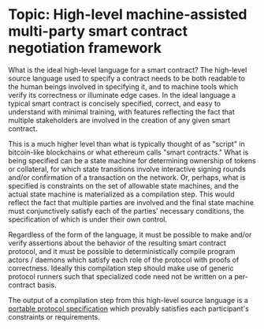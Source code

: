 Topic: High-level machine-assisted multi-party smart contract negotiation framework
===================================================================================

What is the ideal high-level language for a smart contract?  The
high-level source language used to specify a contract needs to be both
readable to the human beings involved in specifying it, and to machine
tools which verify its correctness or illuminate edge cases.  In the
ideal language a typical smart contract is concisely specified,
correct, and easy to understand with minimal training, with features
reflecting the fact that multiple stakeholders are involved in the
creation of any given smart contract.

This is a much higher level than what is typically thought of as
"script" in bitcoin-like blockchains or what ethereum calls "smart
contracts."  What is being specified can be a state machine for
determining ownership of tokens or collateral, for which state
transitions involve interactive signing rounds and/or confirmation of
a transaction on the network.  Or, perhaps, what is specified is
constraints on the set of allowable state machines, and the actual
state machine is materialized as a compilation step.  This would
reflect the fact that multiple parties are involved and the final
state machine must conjunctively satisfy each of the parties'
necessary conditions, the specification of which is under their own
control.

Regardless of the form of the language, it must be possible to make
and/or verify assertions about the behavior of the resulting smart
contract protocol, and it must be possible to deterministically
compile program actors / daemons which satisfy each role of the
protocol with proofs of correctness.  Ideally this compilation step
should make use of generic protocol runners such that specialized code
need not be written on a per-contract basis.

The output of a compilation step from this high-level source language
is a [portable protocol
specification](smart-contract-specification.md) which provably
satisfies each participant's constraints or requirements.
